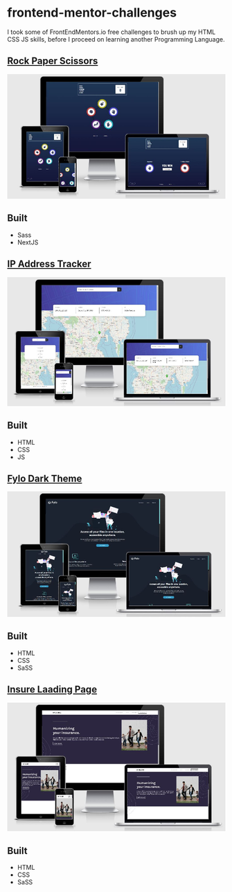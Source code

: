 # frontend-mentor-challenges
I took some of FrontEndMentors.io free challenges to brush up my HTML CSS JS skills, before I proceed on learning another Programming Language.

## [Rock Paper Scissors](https://banguismv-rock-paper.vercel.app/)
![Rock](https://github.com/BanguisMV/frontend-mentor-challenges/blob/main/preview/Rock%20paper.JPG?raw=true)

## Built
- Sass
- NextJS


## [IP Address Tracker](https://banguismv-ip-tracker.netlify.app/)
![IP Address](https://github.com/BanguisMV/frontend-mentor-challenges/blob/main/preview/IP.JPG?raw=true)

## Built
- HTML
- CSS
- JS 

## [Fylo Dark Theme](https://banguismv-fylo-dark.netlify.app/)
![Fylo](https://github.com/BanguisMV/frontend-mentor-challenges/blob/main/preview/fylo.JPG?raw=true)

## Built
- HTML
- CSS
- SaSS

## [Insure Laading Page](https://banguismv-insure.netlify.app)
![Insure Laading Page](https://github.com/BanguisMV/frontend-mentor-challenges/blob/main/preview/insure.JPG?raw=true)

## Built
- HTML
- CSS
- SaSS

